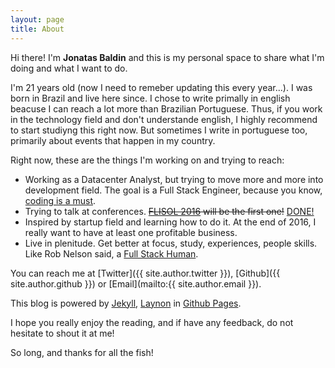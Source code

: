 ```yaml
---
layout: page
title: About
---
```


Hi there! I'm **Jonatas Baldin** and this is my personal space to share what I'm doing and what I want to do.

I'm 21 years old (now I need to remeber updating this every year...). I was born in Brazil and live here since. I chose to write primally in english beacuse I can reach a lot more than Brazilian Portuguese. Thus, if you work in the technology field and don't understande english, I highly recommend to start studiyng this right now. But sometimes I write in portuguese too, primarily about events that happen in my country.

Right now, these are the things I'm working on and trying to reach:

* Working as a Datacenter Analyst, but trying to move more and more into development field. The goal is a Full Stack Engineer, because you know, [coding is a must](http://deployeveryday.com/2015/06/04/hey-sysadmin-start-coding.html).
* Trying to talk at conferences. ~~[FLISOL 2016](https://doity.com.br/flisolcascavel2016) will be the first one!~~ [DONE!](http://deployeveryday.com/2016/04/19/flisol2016-cascavel.html)
* Inspired by startup field and learning how to do it. At the end of 2016, I really want to have at least one profitable business.
* Live in plenitude. Get better at focus, study, experiences, people skills. Like Rob Nelson said, a [Full Stack Human](http://rnelson0.com/2016/01/10/a-full-stack-what/).

You can reach me at [Twitter]({{ site.author.twitter }}), [Github]({{ site.author.github }}) or [Email](mailto:{{ site.author.email }}).

This blog is powered by [Jekyll](https://jekyllrb.com), [Laynon](http://lanyon.getpoole.com/) in [Github Pages](https://pages.github.com/).

I hope you really enjoy the reading, and if have any feedback, do not hesitate to shout it at me!

So long, and thanks for all the fish!
